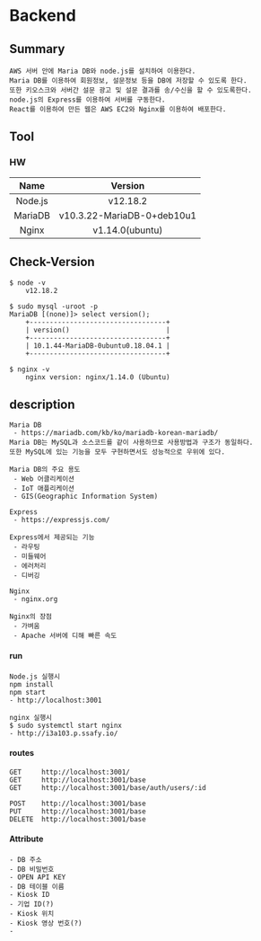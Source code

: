 # Backend

## Summary
```
AWS 서버 안에 Maria DB와 node.js를 설치하여 이용한다.
Maria DB를 이용하여 회원정보, 설문정보 등을 DB에 저장할 수 있도록 한다.    
또한 키오스크와 서버간 설문 광고 및 설문 결과를 송/수신을 할 수 있도록한다.    
node.js의 Express를 이용하여 서버를 구동한다.
React를 이용하여 만든 웹은 AWS EC2와 Nginx를 이용하여 배포한다.
```

## Tool

### HW

|  Name   | Version                    |
| :-----: | :------------------------: |
| Node.js | v12.18.2                   |
| MariaDB | v10.3.22-MariaDB-0+deb10u1 |
| Nginx   | v1.14.0(ubuntu)            |

## Check-Version

```
$ node -v
    v12.18.2

$ sudo mysql -uroot -p
MariaDB [(none)]> select version();
    +----------------------------------+
    | version()                		   |
    +----------------------------------+
    | 10.1.44-MariaDB-0ubuntu0.18.04.1 |
    +----------------------------------+

$ nginx -v
    nginx version: nginx/1.14.0 (Ubuntu)

```

## description

```
Maria DB
 - https://mariadb.com/kb/ko/mariadb-korean-mariadb/
Maria DB는 MySQL과 소스코드를 같이 사용하므로 사용방법과 구조가 동일하다.
또한 MySQL에 있는 기능을 모두 구현하면서도 성능적으로 우위에 있다.

Maria DB의 주요 용도
 - Web 어클리케이션
 - IoT 애플리케이션
 - GIS(Geographic Information System)

Express
 - https://expressjs.com/
 
Express에서 제공되는 기능
 - 라우팅
 - 미들웨어
 - 에러처리
 - 디버깅

Nginx
 - nginx.org

Nginx의 장점
 - 가벼움
 - Apache 서버에 디해 빠른 속도

```

#### run

```
Node.js 실행시
npm install
npm start
- http://localhost:3001

nginx 실행시
$ sudo systemctl start nginx
- http://i3a103.p.ssafy.io/
```

#### routes

```
GET     http://localhost:3001/
GET     http://localhost:3001/base
GET     http://localhost:3001/base/auth/users/:id

POST    http://localhost:3001/base
PUT     http://localhost:3001/base
DELETE  http://localhost:3001/base
```

#### Attribute
```
- DB 주소
- DB 비밀번호
- OPEN API KEY
- DB 테이블 이름
- Kiosk ID
- 기업 ID(?)
- Kiosk 위치
- Kiosk 영상 번호(?)
- 
```
